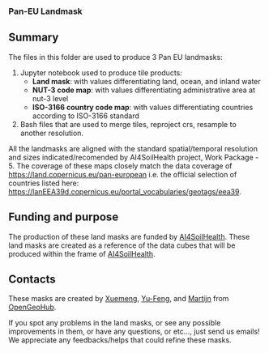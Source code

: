 ### Pan-EU Landmask

## Summary

The files in this folder are used to produce 3 Pan EU landmasks:

1. Jupyter notebook used to produce tile products:
   - **Land mask**: with values differentiating land, ocean, and inland water
   - **NUT-3 code map**: with values differentiating administrative area at nut-3 level
   - **ISO-3166 country code map**: with values differentiating countries according to ISO-3166 standard
2. Bash files that are used to merge tiles, reproject crs, resample to another resolution.

All the landmasks are aligned with the standard spatial/temporal resolution and sizes indicated/recomended by AI4SoilHealth project, Work Package - 5. The coverage of these maps closely match the data coverage of https://land.copernicus.eu/pan-european i.e. the official selection of countries listed here: https://lanEEA39d.copernicus.eu/portal_vocabularies/geotags/eea39. 

## Funding and purpose

The production of these land masks are funded by [AI4SoilHealth](https://cordis.europa.eu/project/id/101086179). These land masks are created as a reference of the data cubes that will be produced within the frame of [AI4SoilHealth](https://cordis.europa.eu/project/id/101086179).

## Contacts

These masks are created by [Xuemeng](xuemeng.tian@opengeohub.org), [Yu-Feng](yu-feng.ho@opengeohub.org), and [Martijn](martijn.witjes@opengeohub.org) from [OpenGeoHub](https://opengeohub.org/).

If you spot any problems in the land masks, or see any possible improvements in them, or have any questions, or etc..., just send us emails! We appreciate any feedbacks/helps that could refine these masks.
 

